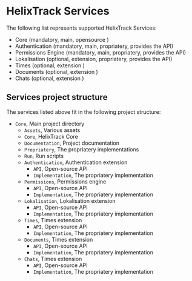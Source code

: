 # HelixTrack Services

The following list represents supported HelixTrack Services:

- Core                  (mandatory, main,       opensource                   )
- Authentication        (mandatory, main,       propriatery, provides the API)
- Permissions Engine    (mandatory, main,       propriatery, provides the API)
- Lokalisation          (optional,  extension,  propriatery, provides the API)
- Times                 (optional,  extension                                )
- Documents             (optional,  extension                                )
- Chats                 (optional,  extension                                )

## Services project structure

The services listed above fit in the following project structure:

- `Core`, Main project directory
    - `Assets`, Various assets
    - `Core`, HelixTrack Core
    - `Documentation`, Project documentation
    - `Propriatery`, The propriatery implementations
    - `Run`, Run scripts
    - `Authentication`, Authentication extension
        - `API`, Open-source API
        - `Implementation`, The propriatery implementation
    - `Permissions`, Permissions engine
        - `API`, Open-source API
        - `Implementation`, The propriatery implementation
    - `Lokalisation`, Lokalisation extension
        - `API`, Open-source API
        - `Implementation`, The propriatery implementation
    - `Times`, Times extension
        - `API`, Open-source API
        - `Implementation`, The propriatery implementation
    - `Documents`, Times extension
        - `API`, Open-source API
        - `Implementation`, The propriatery implementation
    - `Chats`, Times extension
        - `API`, Open-source API
        - `Implementation`, The propriatery implementation
